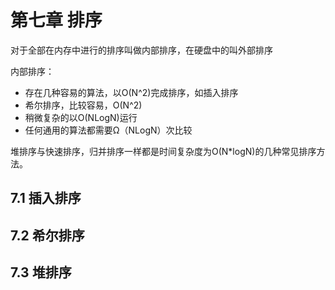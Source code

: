 

# 第七章 排序

对于全部在内存中进行的排序叫做内部排序，在硬盘中的叫外部排序

内部排序：
- 存在几种容易的算法，以O(N^2)完成排序，如插入排序
- 希尔排序，比较容易，O(N^2)
- 稍微复杂的以O(NLogN)运行
- 任何通用的算法都需要Ω（NLogN）次比较

堆排序与快速排序，归并排序一样都是时间复杂度为O(N*logN)的几种常见排序方法。
## 7.1 插入排序
## 7.2 希尔排序
## 7.3 堆排序